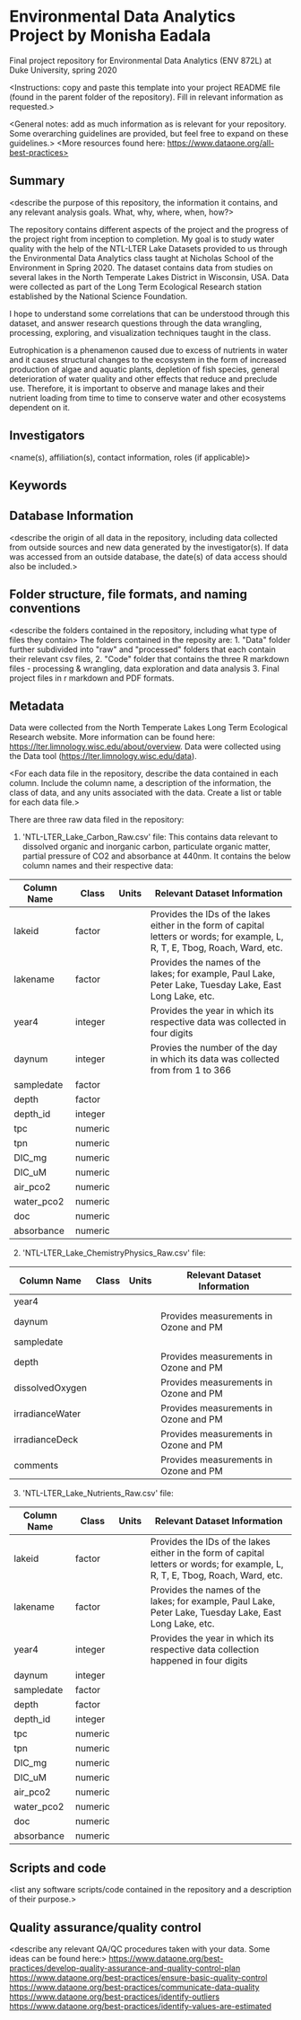 # Environmental Data Analytics Project by Monisha Eadala

Final project repository for Environmental Data Analytics (ENV 872L) at Duke University, spring 2020

<Instructions: copy and paste this template into your project README file (found in the parent folder of the repository). Fill in relevant information as requested.>

<General notes: add as much information as is relevant for your repository. Some overarching guidelines are provided, but feel free to expand on these guidelines.>
<More resources found here: https://www.dataone.org/all-best-practices>
<Delete the text inside the brackets when formatting your file.>

## Summary

<describe the purpose of this repository, the information it contains, and any relevant analysis goals. What, why, where, when, how?>

The repository contains different aspects of the project and the progress of the project right from inception to completion. My goal is to study water quality with the help of the NTL-LTER Lake Datasets provided to us through the Environmental Data Analytics class taught at Nicholas School of the Environment in Spring 2020. The dataset contains data from studies on several lakes in the North Temperate Lakes District in Wisconsin, USA. Data were collected as part of the Long Term Ecological Research station established by the National Science Foundation. 

I hope to understand some correlations that can be understood through this dataset, and answer research questions through the data wrangling, processing, exploring, and visualization techniques taught in the class. 

Eutrophication is a phenamenon caused due to excess of nutrients in water and it causes structural changes to the ecosystem in the form of increased production of algae and aquatic plants, depletion of fish species, general deterioration of water quality and other effects that reduce and preclude use. Therefore, it is important to observe and manage lakes and their nutrient loading from time to time to conserve water and other ecosystems dependent on it.


## Investigators

<name(s), affiliation(s), contact information, roles (if applicable)>

## Keywords

<add relevant keywords here>

## Database Information

<describe the origin of all data in the repository, including data collected from outside sources and new data generated by the investigator(s). If data was accessed from an outside database, the date(s) of data access should also be included.>


## Folder structure, file formats, and naming conventions 

<describe the folders contained in the repository, including what type of files they contain>
The folders contained in the reposity are: 1. "Data" folder further subdivided into "raw" and "processed" folders that each contain their relevant csv files, 2. "Code" folder that contains the three R markdown files - processing & wrangling, data exploration and data analysis 3. Final project files in r markdown and PDF formats. 

<describe the formats of files for the various purposes contained in the repository>

<describe your file naming conventions>

## Metadata

Data were collected from the North Temperate Lakes Long Term Ecological Research website. More information can be found here: https://lter.limnology.wisc.edu/about/overview. Data were collected using the Data tool (https://lter.limnology.wisc.edu/data).

<For each data file in the repository, describe the data contained in each column. Include the column name, a description of the information, the class of data, and any units associated with the data. Create a list or table for each data file.> 

There are three raw data filed in the repository:
1. 'NTL-LTER_Lake_Carbon_Raw.csv' file: This contains data relevant to dissolved organic and inorganic carbon, particulate organic matter, partial pressure of CO2 and absorbance at 440nm. It contains the below column names and their respective data:

Column Name        | Class    | Units   |Relevant Dataset Information
-------------------|----------|---------|----------------------------
lakeid             | factor   |         | Provides the IDs of the lakes either in the form of capital letters or words; for example, L, R, T, E, Tbog, Roach, Ward, etc. 
lakename           | factor   |         | Provides the names of the lakes; for example, Paul Lake, Peter Lake, Tuesday Lake, East Long Lake, etc.
year4              | integer  |         | Provides the year in which its respective data was collected in four digits
daynum             | integer  |         | Provies the number of the day in which its data was collected from from 1 to 366
sampledate         | factor   |         |          
depth              | factor   |         |
depth_id           | integer  |         | 
tpc                | numeric  |         |
tpn                | numeric  |         | 
DIC_mg             | numeric  |         |
DIC_uM             | numeric  |         |
air_pco2           | numeric  |         |
water_pco2         | numeric  |         |
doc                | numeric  |         |
absorbance         | numeric  |         |

2. 'NTL-LTER_Lake_ChemistryPhysics_Raw.csv' file: 


Column Name       | Class     | Units   | Relevant Dataset Information
------------------|-----------|---------|-----------------------------
year4             |           |         |
daynum            |           |         | Provides measurements in Ozone and PM
sampledate        |           |         | 
depth             |           |         | Provides measurements in Ozone and PM
dissolvedOxygen   |           |         | Provides measurements in Ozone and PM
irradianceWater   |           |         | Provides measurements in Ozone and PM
irradianceDeck    |           |         | Provides measurements in Ozone and PM
comments          |           |         | Provides measurements in Ozone and PM

3. 'NTL-LTER_Lake_Nutrients_Raw.csv' file:

Column Name        | Class    | Units   | Relevant Dataset Information
-------------------|----------|---------|-----------------------------
lakeid             | factor   |         | Provides the IDs of the lakes either in the form of capital letters or words; for example, L, R, T, E, Tbog, Roach, Ward, etc. 
lakename           | factor   |         | Provides the names of the lakes; for example, Paul Lake, Peter Lake, Tuesday Lake, East Long Lake, etc.
year4              | integer  |         | Provides the year in which its respective data collection happened in four digits
daynum             | integer  |         | 
sampledate         | factor   |         |
depth              | factor   |         |
depth_id           | integer  |         |
tpc                | numeric  |         |
tpn                | numeric  |         | 
DIC_mg             | numeric  |         |
DIC_uM             | numeric  |         |
air_pco2           | numeric  |         |
water_pco2         | numeric  |         |
doc                | numeric  |         |
absorbance         | numeric  |         |



## Scripts and code

<list any software scripts/code contained in the repository and a description of their purpose.>

## Quality assurance/quality control

<describe any relevant QA/QC procedures taken with your data. Some ideas can be found here:>
<https://www.dataone.org/best-practices/develop-quality-assurance-and-quality-control-plan>
<https://www.dataone.org/best-practices/ensure-basic-quality-control>
<https://www.dataone.org/best-practices/communicate-data-quality>
<https://www.dataone.org/best-practices/identify-outliers>
<https://www.dataone.org/best-practices/identify-values-are-estimated>
